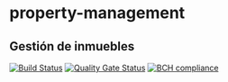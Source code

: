 # property-management
## Gestión de inmuebles 
[![Build Status](https://travis-ci.com/Sip-informatica/property-management.svg?branch=develop)](https://travis-ci.com/Sip-informatica/property-management)
[![Quality Gate Status](https://sonarcloud.io/api/project_badges/measure?project=es.sip-informatica%3Aproperty-management&metric=alert_status)](https://sonarcloud.io/dashboard?id=es.sip-informatica%3Aproperty-management)
[![BCH compliance](https://bettercodehub.com/edge/badge/Sip-informatica/property-management?branch=develop)](https://bettercodehub.com/)